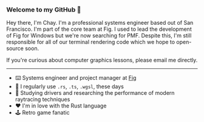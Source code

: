 ### Welcome to my GitHub 👋
Hey there, I'm Chay. I'm a professional systems engineer based out of San Francisco. I'm part of the core team at Fig. I used to lead the development of Fig for Windows but we're now searching for PMF. Despite this, I'm still responsible for all of our terminal rendering code which we hope to open-source soon.

If you're curious about computer graphics lessons, please email me directly.

---

- ⌨️ Systems engineer and project manager at [Fig](https://github.com/withfig)
- 📓 I regularly use `.rs`, `.ts`, `.wgsl`, these days
- 🌱 Studying drivers and researching the performance of modern raytracing techniques
- ❤️ I'm in love with the Rust language
- 🕹️ Retro game fanatic
